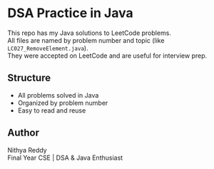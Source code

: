 # DSA Practice in Java

This repo has my Java solutions to LeetCode problems.  
All files are named by problem number and topic (like `LC027_RemoveElement.java`).  
They were accepted on LeetCode and are useful for interview prep.

## Structure
- All problems solved in Java
- Organized by problem number
- Easy to read and reuse

## Author
Nithya Reddy  
Final Year CSE | DSA & Java Enthusiast
